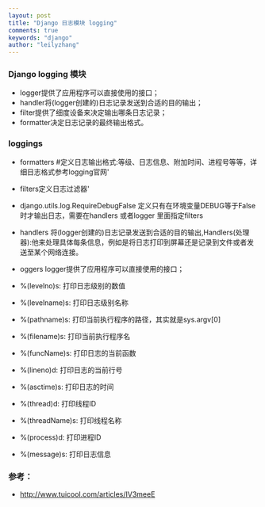 ```yaml
---
layout: post
title: "Django 日志模块 logging"
comments: true
keywords: "django"
author: "leilyzhang"
---
```


### Django logging 模块 


- logger提供了应用程序可以直接使用的接口；
- handler将(logger创建的)日志记录发送到合适的目的输出；
- filter提供了细度设备来决定输出哪条日志记录；
- formatter决定日志记录的最终输出格式。

### loggings
- formatters #定义日志输出格式:等级、日志信息、附加时间、进程号等等，详细日志格式参考logging官网'
- filters定义日志过滤器'
- django.utils.log.RequireDebugFalse 定义只有在环境变量DEBUG等于False时才输出日志，需要在handlers 或者logger 里面指定filters
- handlers 将(logger创建的)日志记录发送到合适的目的输出,Handlers(处理器):他来处理具体每条信息，例如是将日志打印到屏幕还是记录到文件或者发送至某个网络连接。
- oggers logger提供了应用程序可以直接使用的接口；



 - %(levelno)s: 打印日志级别的数值
 - %(levelname)s: 打印日志级别名称
 - %(pathname)s: 打印当前执行程序的路径，其实就是sys.argv[0]
 - %(filename)s: 打印当前执行程序名
 - %(funcName)s: 打印日志的当前函数
 - %(lineno)d: 打印日志的当前行号
 - %(asctime)s: 打印日志的时间
 - %(thread)d: 打印线程ID
 - %(threadName)s: 打印线程名称
 - %(process)d: 打印进程ID
 - %(message)s: 打印日志信息
 
### 参考：
 - http://www.tuicool.com/articles/IV3meeE
